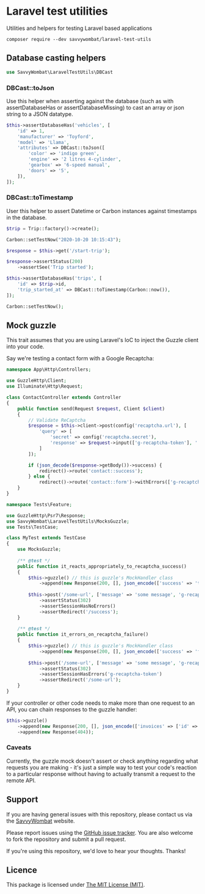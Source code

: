 # Laravel test utilities

Utilities and helpers for testing Laravel based applications

```composer require --dev savvywombat/laravel-test-utils```

## Database casting helpers

```php
use SavvyWombat\LaravelTestUtils\DBCast
```

### DBCast::toJson

Use this helper when asserting against the database (such as with assertDatabaseHas or assertDatabaseMissing) to 
cast an array or json string to a JSON datatype.

```php
$this->assertDatabaseHas('vehicles', [
    'id' => 1,
    'manufacturer' => 'Toyford',
    'model' => 'Llama',
    'attributes' => DBCast::toJson([
        'color' => 'indigo green',
        'engine' => '2 litres 4-cylinder',
        'gearbox' => '6-speed manual',
        'doors' => '5',
    ]),
]);
```

### DBCast::toTimestamp

User this helper to assert Datetime or Carbon instances against timestamps in the database.

```php
$trip = Trip::factory()->create();

Carbon::setTestNow("2020-10-20 10:15:43");

$response = $this->get('/start-trip');

$response->assertStatus(200)
    ->assertSee('Trip started');

$this->assertDatabaseHas('trips', [
    'id' => $trip->id,
    'trip_started_at' => DBCast::toTimestamp(Carbon::now()),
]);

Carbon::setTestNow();
```

## Mock guzzle

This trait assumes that you are using Laravel's IoC to inject the Guzzle client into your code.

Say we're testing a contact form with a Google Recaptcha:

```php
namespace App\Http\Controllers;

use GuzzleHttp\Client;
use Illuminate\Http\Request;

class ContactController extends Controller
{
    public function send(Request $request, Client $client)
    {
        // Validate ReCaptcha
        $response = $this->client->post(config('recaptcha.url'), [
            'query' => [
                'secret' => config('recaptcha.secret'),
                'response' => $request->input(['g-recaptcha-token'], ''),
            ]
        ]);

        if (json_decode($response->getBody())->success) {
            redirect()->route('contact::success');
        } else {
            redirect()->route('contact::form')->withErrors(['g-recaptcha-token' => 'Please confirm you are a human!']);
    }
}
```

```php
namespace Tests\Feature;

use GuzzleHttp\Psr7\Response;
use SavvyWombat\LaravelTestUtils\MocksGuzzle;
use Tests\TestCase;

class MyTest extends TestCase
{
    use MocksGuzzle;
    
    /** @test */
    public function it_reacts_appropriately_to_recaptcha_success()
    {
        $this->guzzle() // this is guzzle's MockHandler class
            ->append(new Response(200, [], json_encode(['success' => 'true'])));
            
        $this->post('/some-url', ['message' => 'some message', 'g-recaptcha-token' => 'blah'])
            ->assertStatus(302)
            ->assertSessionHasNoErrors()
            ->assertRedirect('/success');
    }
    
    /** @test */
    public function it_errors_on_recaptcha_failure()
    {   
        $this->guzzle() // this is guzzle's MockHandler class
            ->append(new Response(200, [], json_encode(['success' => 'false'])));
                
        $this->post('/some-url', ['message' => 'some message', 'g-recaptcha-token' => 'blah'])
            ->assertStatus(302)
            ->assertSessionHasErrors('g-recaptcha-token')
            ->assertRedirect('/some-url');
    }
}
```

If your controller or other code needs to make more than one request to an API, you can chain responses to the guzzle handler:

```php
$this->guzzle()
    ->append(new Response(200, [], json_encode(['invoices' => ['id' => '1245', 'id' => '1247']])))
    ->append(new Response(404));
```

### Caveats

Currently, the guzzle mock doesn't assert or check anything regarding what requests you are making - 
it's just a simple way to test your code's reaction to a particular response without having to actually transmit a 
request to the remote API.

## Support

If you are having general issues with this repository, please contact us via
the [SavvyWombat](https://savvywombat.com/contact) website.

Please report issues using the [GitHub issue tracker](https://github.com/SavvyWombat/laravel-test-utils/issues). You are also welcome to fork the repository and submit a pull request.

If you're using this repository, we'd love to hear your thoughts. Thanks!

## Licence

This package is licensed under [The MIT License (MIT)](https://github.com/SavvyWombat/laravel-test-utils/blob/master/LICENSE).
